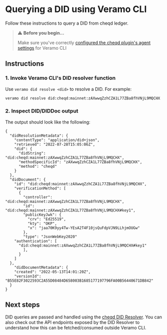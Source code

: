 # Querying a DID using Veramo CLI

Follow these instructions to query a DID from cheqd ledger.

> ⚠️ **Before you begin...**
>
> Make sure you've correctly [configured the cheqd plugin's agent settings](../setup-cli.md) for Veramo CLI

## Instructions

### 1. Invoke Veramo CLI's DID resolver function

Use `veramo did resolve <did>` to resolve a DID. For example:

```bash
veramo did resolve did:cheqd:mainnet:zAXwwqZzhCZA1L77ZBa8fhVNjL9MQCHX
```

### 2. Inspect DID/DIDDoc output

The output should look like the following:

```jsonc
{
  "didResolutionMetadata": {
    "contentType": "application/did+json",
    "retrieved": "2022-07-28T15:05:06Z",
    "did": {
      "didString": "did:cheqd:mainnet:zAXwwqZzhCZA1L77ZBa8fhVNjL9MQCHX",
      "methodSpecificId": "zAXwwqZzhCZA1L77ZBa8fhVNjL9MQCHX",
      "method": "cheqd"
    }
  },
  "didDocument": {
    "id": "did:cheqd:mainnet:zAXwwqZzhCZA1L77ZBa8fhVNjL9MQCHX",
    "verificationMethod": [
      {
        "controller": "did:cheqd:mainnet:zAXwwqZzhCZA1L77ZBa8fhVNjL9MQCHX",
        "id": "did:cheqd:mainnet:zAXwwqZzhCZA1L77ZBa8fhVNjL9MQCHX#key1",
        "publicKeyJwk": {
          "crv": "Ed25519",
          "kty": "OKP",
          "x": "jaa70K9yy4Tw-YEsA2T4F10jsQuFdpVJN9LLhjmOUGw"
        },
        "type": "JsonWebKey2020"
    "authentication": [
      "did:cheqd:mainnet:zAXwwqZzhCZA1L77ZBa8fhVNjL9MQCHX#key1"
        ],    
      }
    ]
  },
    "didDocumentMetadata": {
    "created": "2022-05-13T14:01:20Z",
    "versionId": "B55E82F3022593C2A55D08484D658003B1685177197796FA00B56440671DB842"
  }
}
```

## Next steps

DID queries are passed and handled using the [cheqd DID Resolver](../../did-resolver/README.md). You can also check out the API endpoints exposed by the DID Resolver to understand how this can be fetched/consumed outside Veramo CLI.
